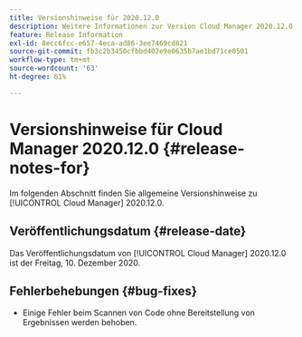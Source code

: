 ```yaml
---
title: Versionshinweise für 2020.12.0
description: Weitere Informationen zur Version Cloud Manager 2020.12.0.
feature: Release Information
exl-id: 8ecc6fcc-e657-4eca-ad86-3ee7469cd821
source-git-commit: fb3c2b3450cfbbd402e9e0635b7ae1bd71ce0501
workflow-type: tm+mt
source-wordcount: '63'
ht-degree: 61%

---
```


# Versionshinweise für Cloud Manager 2020.12.0 {#release-notes-for}

Im folgenden Abschnitt finden Sie allgemeine Versionshinweise zu [!UICONTROL Cloud Manager] 2020.12.0.

## Veröffentlichungsdatum {#release-date}

Das Veröffentlichungsdatum von [!UICONTROL Cloud Manager] 2020.12.0 ist der Freitag, 10. Dezember 2020.

## Fehlerbehebungen {#bug-fixes}

* Einige Fehler beim Scannen von Code ohne Bereitstellung von Ergebnissen werden behoben.
